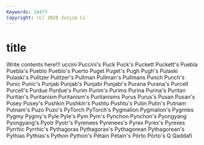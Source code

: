 ```yaml
---
Keywords: 14473
Copyright: (C) 2020 Junjie Li
---
```


# title

Write contents here!!!
uccini 
Puccini's 
Puck 
Puck's
Puckett 
Puckett's 
Puebla 
Puebla's 
Pueblo 
Pueblo's 
Puerto 
Puget 
Puget's 
Pugh
Pugh's 
Pulaski 
Pulaski's 
Pulitzer 
Pulitzer's 
Pullman 
Pullman's 
Pullmans 
Punch 
Punch's
Punic 
Punic's 
Punjab 
Punjab's 
Punjabi 
Punjabi's 
Purana 
Purana's 
Purcell 
Purcell's
Purdue 
Purdue's 
Purim 
Purim's 
Purims 
Purina 
Purina's 
Puritan 
Puritan's 
Puritanism
Puritanism's 
Puritanisms 
Purus 
Purus's 
Pusan 
Pusan's 
Pusey 
Pusey's 
Pushkin 
Pushkin's
Pushtu 
Pushtu's 
Putin 
Putin's 
Putnam 
Putnam's 
Puzo 
Puzo's 
PyTorch 
PyTorch's
Pygmalion 
Pygmalion's 
Pygmies 
Pygmy 
Pygmy's 
Pyle 
Pyle's 
Pym 
Pym's 
Pynchon
Pynchon's 
Pyongyang 
Pyongyang's 
Pyotr 
Pyotr's 
Pyrenees 
Pyrenees's 
Pyrex 
Pyrex's 
Pyrexes
Pyrrhic 
Pyrrhic's 
Pythagoras 
Pythagoras's 
Pythagorean 
Pythagorean's 
Pythias 
Pythias's 
Python 
Python's
Pétain 
Pétain's 
Pôrto 
Pôrto's 
Q 
Qaddafi 
